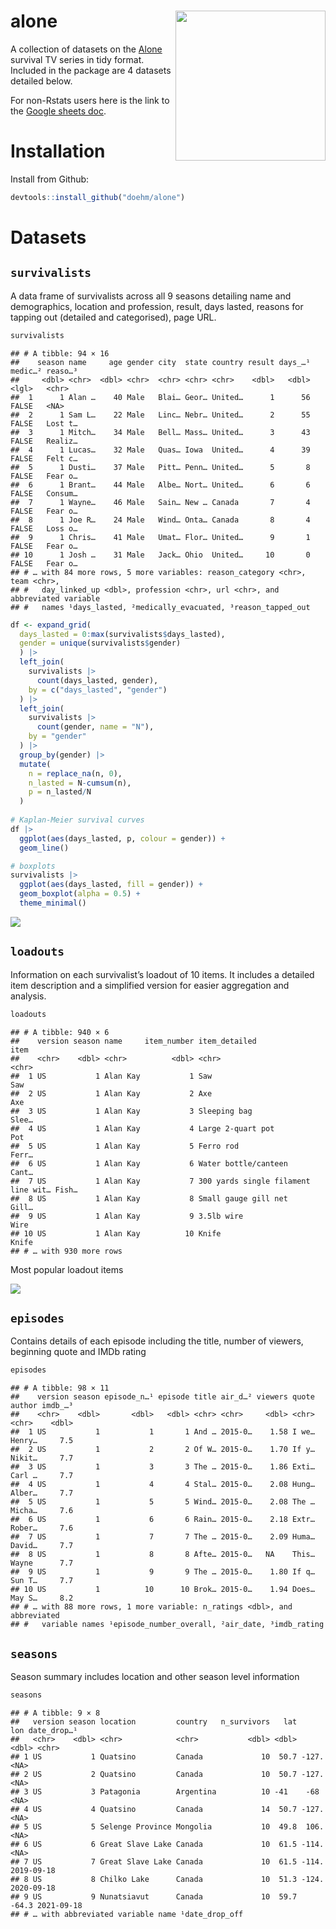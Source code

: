 
# alone <img src='dev/images/alone hex.png' align="right" height="240" />

A collection of datasets on the
[Alone](https://www.history.com/shows/alone) survival TV series in tidy
format. Included in the package are 4 datasets detailed below.

For non-Rstats users here is the link to the [Google sheets
doc](https://docs.google.com/spreadsheets/d/1-ZGasLGFVv6t50cOOhcA0SW68jdBIASTh3KFA2o1PQY/edit?usp=sharing).

# Installation

Install from Github:

``` r
devtools::install_github("doehm/alone")
```

# Datasets

## `survivalists`

A data frame of survivalists across all 9 seasons detailing name and
demographics, location and profession, result, days lasted, reasons for
tapping out (detailed and categorised), page URL.

``` r
survivalists
```

    ## # A tibble: 94 × 16
    ##    season name     age gender city  state country result days_…¹ medic…² reaso…³
    ##     <dbl> <chr>  <dbl> <chr>  <chr> <chr> <chr>    <dbl>   <dbl> <lgl>   <chr>  
    ##  1      1 Alan …    40 Male   Blai… Geor… United…      1      56 FALSE   <NA>   
    ##  2      1 Sam L…    22 Male   Linc… Nebr… United…      2      55 FALSE   Lost t…
    ##  3      1 Mitch…    34 Male   Bell… Mass… United…      3      43 FALSE   Realiz…
    ##  4      1 Lucas…    32 Male   Quas… Iowa  United…      4      39 FALSE   Felt c…
    ##  5      1 Dusti…    37 Male   Pitt… Penn… United…      5       8 FALSE   Fear o…
    ##  6      1 Brant…    44 Male   Albe… Nort… United…      6       6 FALSE   Consum…
    ##  7      1 Wayne…    46 Male   Sain… New … Canada       7       4 FALSE   Fear o…
    ##  8      1 Joe R…    24 Male   Wind… Onta… Canada       8       4 FALSE   Loss o…
    ##  9      1 Chris…    41 Male   Umat… Flor… United…      9       1 FALSE   Fear o…
    ## 10      1 Josh …    31 Male   Jack… Ohio  United…     10       0 FALSE   Fear o…
    ## # … with 84 more rows, 5 more variables: reason_category <chr>, team <chr>,
    ## #   day_linked_up <dbl>, profession <chr>, url <chr>, and abbreviated variable
    ## #   names ¹​days_lasted, ²​medically_evacuated, ³​reason_tapped_out

``` r
df <- expand_grid(
  days_lasted = 0:max(survivalists$days_lasted),
  gender = unique(survivalists$gender)
  ) |> 
  left_join(
    survivalists |> 
      count(days_lasted, gender),
    by = c("days_lasted", "gender")
  ) |> 
  left_join(
    survivalists |> 
      count(gender, name = "N"),
    by = "gender"
  ) |> 
  group_by(gender) |> 
  mutate(
    n = replace_na(n, 0),
    n_lasted = N-cumsum(n),
    p = n_lasted/N
  ) 
  
# Kaplan-Meier survival curves
df |> 
  ggplot(aes(days_lasted, p, colour = gender)) +
  geom_line() 

# boxplots
survivalists |> 
  ggplot(aes(days_lasted, fill = gender)) +
  geom_boxplot(alpha = 0.5) +
  theme_minimal()
```

<img src='dev/images/boxplots.png'>

## `loadouts`

Information on each survivalist’s loadout of 10 items. It includes a
detailed item description and a simplified version for easier
aggregation and analysis.

``` r
loadouts
```

    ## # A tibble: 940 × 6
    ##    version season name     item_number item_detailed                       item 
    ##    <chr>    <dbl> <chr>          <dbl> <chr>                               <chr>
    ##  1 US           1 Alan Kay           1 Saw                                 Saw  
    ##  2 US           1 Alan Kay           2 Axe                                 Axe  
    ##  3 US           1 Alan Kay           3 Sleeping bag                        Slee…
    ##  4 US           1 Alan Kay           4 Large 2-quart pot                   Pot  
    ##  5 US           1 Alan Kay           5 Ferro rod                           Ferr…
    ##  6 US           1 Alan Kay           6 Water bottle/canteen                Cant…
    ##  7 US           1 Alan Kay           7 300 yards single filament line wit… Fish…
    ##  8 US           1 Alan Kay           8 Small gauge gill net                Gill…
    ##  9 US           1 Alan Kay           9 3.5lb wire                          Wire 
    ## 10 US           1 Alan Kay          10 Knife                               Knife
    ## # … with 930 more rows

Most popular loadout items

<img src='dev/images/items.png'>

## `episodes`

Contains details of each episode including the title, number of viewers,
beginning quote and IMDb rating

``` r
episodes
```

    ## # A tibble: 98 × 11
    ##    version season episode_n…¹ episode title air_d…² viewers quote author imdb_…³
    ##    <chr>    <dbl>       <dbl>   <dbl> <chr> <chr>     <dbl> <chr> <chr>    <dbl>
    ##  1 US           1           1       1 And … 2015-0…    1.58 I we… Henry…     7.5
    ##  2 US           1           2       2 Of W… 2015-0…    1.70 If y… Nikit…     7.7
    ##  3 US           1           3       3 The … 2015-0…    1.86 Exti… Carl …     7.7
    ##  4 US           1           4       4 Stal… 2015-0…    2.08 Hung… Alber…     7.7
    ##  5 US           1           5       5 Wind… 2015-0…    2.08 The … Micha…     7.6
    ##  6 US           1           6       6 Rain… 2015-0…    2.18 Extr… Rober…     7.6
    ##  7 US           1           7       7 The … 2015-0…    2.09 Huma… David…     7.7
    ##  8 US           1           8       8 Afte… 2015-0…   NA    This… Wayne      7.7
    ##  9 US           1           9       9 The … 2015-0…    1.80 If q… Sun T…     7.7
    ## 10 US           1          10      10 Brok… 2015-0…    1.94 Does… May S…     8.2
    ## # … with 88 more rows, 1 more variable: n_ratings <dbl>, and abbreviated
    ## #   variable names ¹​episode_number_overall, ²​air_date, ³​imdb_rating

## `seasons`

Season summary includes location and other season level information

``` r
seasons
```

    ## # A tibble: 9 × 8
    ##   version season location         country   n_survivors   lat    lon date_drop…¹
    ##   <chr>    <dbl> <chr>            <chr>           <dbl> <dbl>  <dbl> <chr>      
    ## 1 US           1 Quatsino         Canada             10  50.7 -127.  <NA>       
    ## 2 US           2 Quatsino         Canada             10  50.7 -127.  <NA>       
    ## 3 US           3 Patagonia        Argentina          10 -41    -68   <NA>       
    ## 4 US           4 Quatsino         Canada             14  50.7 -127.  <NA>       
    ## 5 US           5 Selenge Province Mongolia           10  49.8  106.  <NA>       
    ## 6 US           6 Great Slave Lake Canada             10  61.5 -114.  <NA>       
    ## 7 US           7 Great Slave Lake Canada             10  61.5 -114.  2019-09-18 
    ## 8 US           8 Chilko Lake      Canada             10  51.3 -124.  2020-09-18 
    ## 9 US           9 Nunatsiavut      Canada             10  59.7  -64.3 2021-09-18 
    ## # … with abbreviated variable name ¹​date_drop_off
